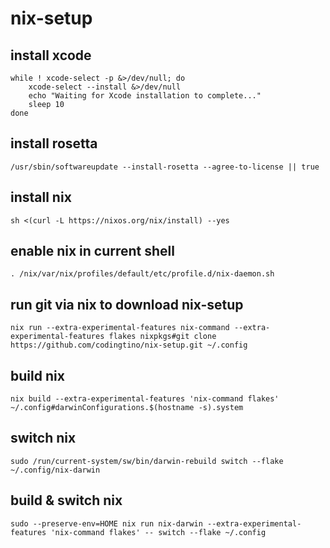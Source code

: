 # nix-setup

## install xcode
```
while ! xcode-select -p &>/dev/null; do
    xcode-select --install &>/dev/null
    echo "Waiting for Xcode installation to complete..."
    sleep 10
done
```

## install rosetta
```
/usr/sbin/softwareupdate --install-rosetta --agree-to-license || true
```

## install nix
```
sh <(curl -L https://nixos.org/nix/install) --yes
```

## enable nix in current shell
```
. /nix/var/nix/profiles/default/etc/profile.d/nix-daemon.sh
```

## run git via nix to download nix-setup
```
nix run --extra-experimental-features nix-command --extra-experimental-features flakes nixpkgs#git clone https://github.com/codingtino/nix-setup.git ~/.config
```

## build nix
```
nix build --extra-experimental-features 'nix-command flakes' ~/.config#darwinConfigurations.$(hostname -s).system
```

## switch nix
```
sudo /run/current-system/sw/bin/darwin-rebuild switch --flake ~/.config/nix-darwin
```

## build & switch nix
```
sudo --preserve-env=HOME nix run nix-darwin --extra-experimental-features 'nix-command flakes' -- switch --flake ~/.config
```

